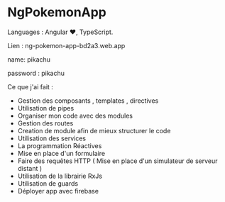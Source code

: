 # NgPokemonApp

Languages : Angular ❤️, TypeScript.

Lien : ng-pokemon-app-bd2a3.web.app

name: pikachu

password : pikachu 

Ce que j'ai fait : 

- Gestion des composants , templates , directives 
- Utilisation de pipes 
- Organiser mon code avec des modules 
- Gestion des routes 
- Creation de module afin de mieux structurer le code 
- Utilisation des services 
- La programmation Réactives 
- Mise en place d'un formulaire 
- Faire des requêtes HTTP ( Mise en place d'un simulateur de serveur distant )
- Utilisation de la librairie RxJs
- Utilisation de guards
- Déployer app avec firebase  
